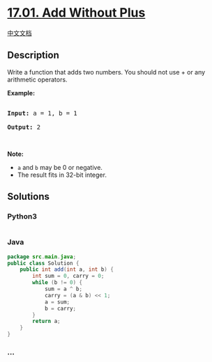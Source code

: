 # [17.01. Add Without Plus](https://leetcode-cn.com/problems/add-without-plus-lcci)

[中文文档](/lcci/17.01.Add%20Without%20Plus/README.md)

## Description

<p>Write a function that adds two numbers. You should not use + or any arithmetic operators.</p>

<p><strong>Example:</strong></p>

<pre>

<strong>Input:</strong> a = 1, b = 1

<strong>Output:</strong> 2</pre>

<p>&nbsp;</p>

<p><strong>Note: </strong></p>

<ul>
	<li><code>a</code>&nbsp;and&nbsp;<code>b</code>&nbsp;may be 0 or negative.</li>
	<li>The result fits in 32-bit integer.</li>
</ul>

## Solutions

<!-- tabs:start -->

### **Python3**

```python

```

### **Java**

```java
package src.main.java;
public class Solution {
    public int add(int a, int b) {
        int sum = 0, carry = 0;
        while (b != 0) {
            sum = a ^ b;
            carry = (a & b) << 1;
            a = sum;
            b = carry;
        }
        return a;
    }
}
```

### **...**

```

```

<!-- tabs:end -->
